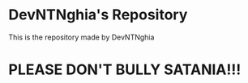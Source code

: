 # DevNTNghia's Repository
This is the repository made by DevNTNghia

# PLEASE DON'T BULLY SATANIA!!!
